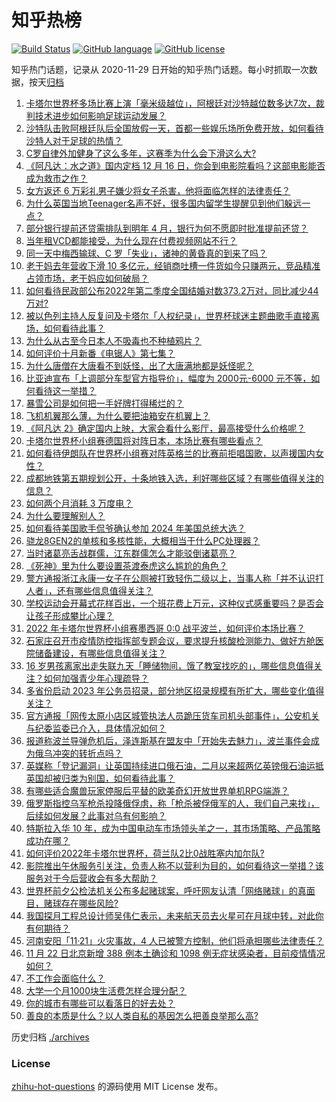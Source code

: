 # 知乎热榜
[![Build Status](https://github.com/ToWeLong/zhihu-hot-questions/workflows/CI/badge.svg)](https://github.com/ToWeLong/zhihu-hot-questions/actions)
[![GitHub language](https://img.shields.io/badge/language-golang-orange.svg)](https://golang.org/)
[![GitHub license](https://img.shields.io/github/license/ToWeLong/zhihu-hot-questions)](https://github.com/ToWeLong/zhihu-hot-questions/blob/main/LICENSE)

知乎热门话题，记录从 2020-11-29 日开始的知乎热门话题。每小时抓取一次数据，按天[归档](./archives)

<!-- BEGIN -->

1. [卡塔尔世界杯多场比赛上演「毫米级越位」，阿根廷对沙特越位数多达7次，裁判技术进步如何影响足球运动发展？](https://www.zhihu.com/question/568216667)
1. [沙特队击败阿根廷队后全国放假一天，首都一些娱乐场所免费开放，如何看待沙特人对于足球的热情？](https://www.zhihu.com/question/568332435)
1. [C罗自律外加健身了这么多年，这赛季为什么会下滑这么大?](https://www.zhihu.com/question/563450619)
1. [《阿凡达：水之道》国内定档 12 月 16 日，你会到电影院看吗？这部电影能否成为救市之作？](https://www.zhihu.com/question/568344382)
1. [女方返还 6 万彩礼男子嫌少将女子杀害，他将面临怎样的法律责任？](https://www.zhihu.com/question/568201785)
1. [为什么英国当地Teenager名声不好，很多国内留学生提醒见到他们躲远一点？](https://www.zhihu.com/question/567964088)
1. [部分银行提前还贷需排队到明年 4 月，银行为何不愿即时批准提前还贷？](https://www.zhihu.com/question/568204949)
1. [当年租VCD都能接受，为什么现在付费视频网站不行？](https://www.zhihu.com/question/51930131)
1. [同一天中梅西输球、C 罗「失业」，诸神的黄昏真的到来了吗？](https://www.zhihu.com/question/568341015)
1. [老干妈去年营收下滑 10 多亿元，经销商吐槽一件货如今只赚两元，竞品精准占领市场，老干妈应如何破局？](https://www.zhihu.com/question/568190239)
1. [如何看待民政部公布2022年第二季度全国结婚对数373.2万对，同比减少44万对?](https://www.zhihu.com/question/567457735)
1. [被以色列主持人反复问及卡塔尔「人权纪录」，世界杯球迷主题曲歌手直接离场，如何看待此事？](https://www.zhihu.com/question/568160279)
1. [为什么从古至今日本人不吸毒也不种植鸦片？](https://www.zhihu.com/question/568196668)
1. [如何评价十月新番《电锯人》第七集？](https://www.zhihu.com/question/568189551)
1. [为什么唐僧在大唐看不到妖怪，出了大唐满地都是妖怪呢？](https://www.zhihu.com/question/555254864)
1. [比亚迪宣布「上调部分车型官方指导价」，幅度为 2000元-6000 元不等，如何看待这一举措？](https://www.zhihu.com/question/568355578)
1. [暴雪公司是如何把一手好牌打得稀烂的？](https://www.zhihu.com/question/441098475)
1. [飞机机翼那么薄，为什么要把油箱安在机翼上？](https://www.zhihu.com/question/566521973)
1. [《阿凡达 2》确定国内上映，大家会看什么影厅，最高接受什么价格呢？](https://www.zhihu.com/question/567238424)
1. [卡塔尔世界杯小组赛德国将对阵日本，本场比赛有哪些看点？](https://www.zhihu.com/question/568325368)
1. [如何看待伊朗队在世界杯小组赛对阵英格兰的比赛前拒唱国歌，以声援国内女性？](https://www.zhihu.com/question/568076615)
1. [成都地铁第五期规划公开，十条地铁入选，利好哪些区域？有哪些值得关注的信息？](https://www.zhihu.com/question/568011739)
1. [如何两个月消耗 3 万度电？](https://www.zhihu.com/question/568012594)
1. [为什么要理解别人？](https://www.zhihu.com/question/51668523)
1. [如何看待美国歌手侃爷确认参加 2024 年美国总统大选？](https://www.zhihu.com/question/568151306)
1. [骁龙8GEN2的单核和多核性能，大概相当于什么PC处理器？](https://www.zhihu.com/question/567970249)
1. [当时诸葛亮舌战群儒，江东群儒怎么才能驳倒诸葛亮？](https://www.zhihu.com/question/567798515)
1. [《死神》里为什么要设置茶渡泰虎这么尴尬的角色？](https://www.zhihu.com/question/48778843)
1. [警方通报浙江永康一女子在公厕被打致轻伤二级以上，当事人称「并不认识打人者」，还有哪些信息值得关注？](https://www.zhihu.com/question/567952613)
1. [学校运动会开幕式花样百出，一个班花费上万元，这种仪式感重要吗？是否会让孩子形成攀比心理？](https://www.zhihu.com/question/568152804)
1. [2022 年卡塔尔世界杯小组赛墨西哥 0:0 战平波兰，如何评价本场比赛？](https://www.zhihu.com/question/568229869)
1. [石家庄召开市疫情防控指挥部专题会议，要求提升核酸检测能力、做好方舱医院储备建设，有哪些信息值得关注？](https://www.zhihu.com/question/568148714)
1. [16 岁男孩离家出走失联九天「睡储物间，饿了教室找吃的」，哪些信息值得关注？如何加强青少年心理疏导？](https://www.zhihu.com/question/567940276)
1. [多省份启动 2023 年公务员招录，部分地区招录规模有所扩大，哪些变化值得关注？](https://www.zhihu.com/question/568340951)
1. [官方通报「网传太原小店区城管执法人员跪压货车司机头部事件」，公安机关与纪委监委已介入，具体情况如何？](https://www.zhihu.com/question/568359460)
1. [报道称波兰导弹危机后，泽连斯基在盟友中「开始失去魅力」，波兰事件会成为俄乌冲突的转折点吗？](https://www.zhihu.com/question/568192867)
1. [英媒称「登记漏洞」让英国持续进口俄石油，二月以来超两亿英镑俄石油运抵英国却被归类为别国，如何看待此事？](https://www.zhihu.com/question/568176342)
1. [有哪些适合魔兽玩家停服后平替的欧美奇幻开放世界单机RPG端游？](https://www.zhihu.com/question/568000884)
1. [俄罗斯指控乌军枪杀投降俄俘虏，称「枪杀被俘俄军的人，我们自己来找」，后续如何发展？此事对乌有何影响？](https://www.zhihu.com/question/568151391)
1. [特斯拉入华 10 年，成为中国电动车市场领头羊之一，其市场策略、产品策略成功在哪？](https://www.zhihu.com/question/567257276)
1. [如何评价2022年卡塔尔世界杯，荷兰队2比0战胜塞内加尔队?](https://www.zhihu.com/question/568073910)
1. [影院推出午休服务引关注，负责人称不以营利为目的，如何看待这一举措？该服务对于今后营收会有多大帮助？](https://www.zhihu.com/question/568354219)
1. [世界杯前夕公检法机关公布多起赌球案，呼吁网友认清「网络赌球」的真面目，赌球存在哪些风险?](https://www.zhihu.com/question/567951298)
1. [我国探月工程总设计师吴伟仁表示，未来航天员去火星可在月球中转，对此你有何期待？](https://www.zhihu.com/question/568177918)
1. [河南安阳「11·21」火灾事故，4 人已被警方控制，他们将承担哪些法律责任？](https://www.zhihu.com/question/568332913)
1. [11 月 22 日北京新增 388 例本土确诊和 1098 例无症状感染者，目前疫情情况如何？](https://www.zhihu.com/question/568333254)
1. [不工作会面临什么？](https://www.zhihu.com/question/567016189)
1. [大学一个月1000块生活费怎样合理分配？](https://www.zhihu.com/question/568007773)
1. [你的城市有哪些可以看落日的好去处？](https://www.zhihu.com/question/568033025)
1. [善良的本质是什么？以人类自私的基因怎么把善良举那么高?](https://www.zhihu.com/question/567665772)

<!-- END -->

历史归档 [./archives](./archives)


### License
[zhihu-hot-questions](https://github.com/towelong/zhihu-hot-questions) 的源码使用 MIT License 发布。